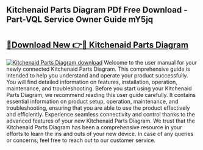 ## Kitchenaid Parts Diagram PDf Free Download - Part-VQL Service Owner Guide mY5jq

# <h2><a href="http://dfiwjw9.blite.top/?on=Kitchenaid+Parts+Diagram">🔗Download New 👉🔴 Kitchenaid Parts Diagram</a></h2>

[![Kitchenaid Parts Diagram download](https://i.imgur.com/lujVjoI.png)](http://dfiwjw9.blite.top/?on=Kitchenaid+Parts+Diagram)
Welcome to the user manual for your newly connected Kitchenaid Parts Diagram. This comprehensive guide is intended to help you understand and operate your product successfully. You will find detailed information on features, installation, operation, maintenance, and troubleshooting. Before you start using your Kitchenaid Parts Diagram, we recommend reading this user guide carefully. It contains essential information on product setup, operation, maintenance, and troubleshooting, ensuring that you are able to use the product effectively and efficiently. Experience seamless connectivity and control thanks to the advanced features of your new Kitchenaid Parts Diagram. We trust that the Kitchenaid Parts Diagram has been a comprehensive resource in your efforts to learn the ins and outs of your new device. In case of any queries or concerns, feel free to reach out to our customer service.
